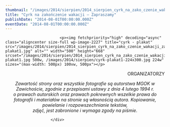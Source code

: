 ```yaml
---
thumbnail: "/images/2014/sierpien/2014_sierpien_cyrk_na_zako_czenie_wakacji_zapraszamy_2014_08_cyrk_na_zako_czenie_wakacji_zapraszamy_cyrk-plakat1.jpg"
title: "Cyrk na zakończenie wakacji – Zapraszamy"
publishDate: "2014-08-01T00:00:00.000Z"
eventDate: "2014-08-01T00:00:00.000Z"
---
```


<div class="entry-content">
							
							<p><img fetchpriority="high" decoding="async" class="aligncenter size-full wp-image-2227" title="cyrk - plakat" src="/images/2014/sierpien/2014_sierpien_cyrk_na_zako_czenie_wakacji_zapraszamy_2014_08_cyrk_na_zako_czenie_wakacji_zapraszamy_cyrk-plakat1.jpg" alt="" width="500" height="668" srcset="/images/2014/sierpien/2014_sierpien_cyrk_na_zako_czenie_wakacji_zapraszamy_2014_08_cyrk_na_zako_czenie_wakacji_zapraszamy_cyrk-plakat1.jpg 500w, /images/2014/sierpien/cyrk-plakat1-224x300.jpg 224w" sizes="(max-width: 500px) 100vw, 500px"></p>
<p style="text-align: right;">ORGANIZATORZY</p>
<p style="text-align: center;"><em>Zawartość strony oraz wszystkie fotografie są autorstwa MGOK w Zawichoście, zgodnie z przepisami ustawy z dnia 4 lutego 1994 r.<br>
o prawach autorskich oraz prawach pokrewnych wszelkie prawa do fotografii i materiałów na stronie są własnością autora. Kopiowanie, powielanie i rozpowszechnianie tekstów,<br>
zdjęć, jest zabronione i wymaga zgody na piśmie.</em></p>
						
						</div>
